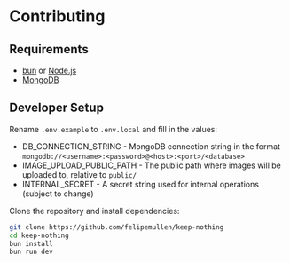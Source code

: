 # Contributing

## Requirements

- [bun](https://bun.sh) or [Node.js](https://nodejs.org/en/)
- [MongoDB](https://www.mongodb.com/)

## Developer Setup

Rename `.env.example` to `.env.local` and fill in the values:

- DB_CONNECTION_STRING - MongoDB connection string in the format `mongodb://<username>:<password>@<host>:<port>/<database>`
- IMAGE_UPLOAD_PUBLIC_PATH - The public path where images will be uploaded to, relative to `public/`
- INTERNAL_SECRET - A secret string used for internal operations (subject to change)

Clone the repository and install dependencies:

```bash
git clone https://github.com/felipemullen/keep-nothing
cd keep-nothing
bun install
bun run dev
```
